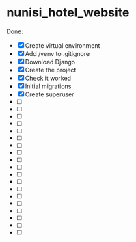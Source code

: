# nunisi_hotel_website

Done: <br>
- [x] Create virtual environment
- [x] Add /venv to .gitignore
- [x] Download Django
- [x] Create the project
- [x] Check it worked
- [x] Initial migrations
- [x] Create superuser
- [ ]
- [ ]
- [ ]
- [ ]
- [ ]
- [ ]
- [ ]
- [ ]
- [ ]
- [ ]
- [ ]
- [ ]
- [ ]
- [ ]
- [ ]
- [ ]
- [ ]
- [ ]
- [ ]
